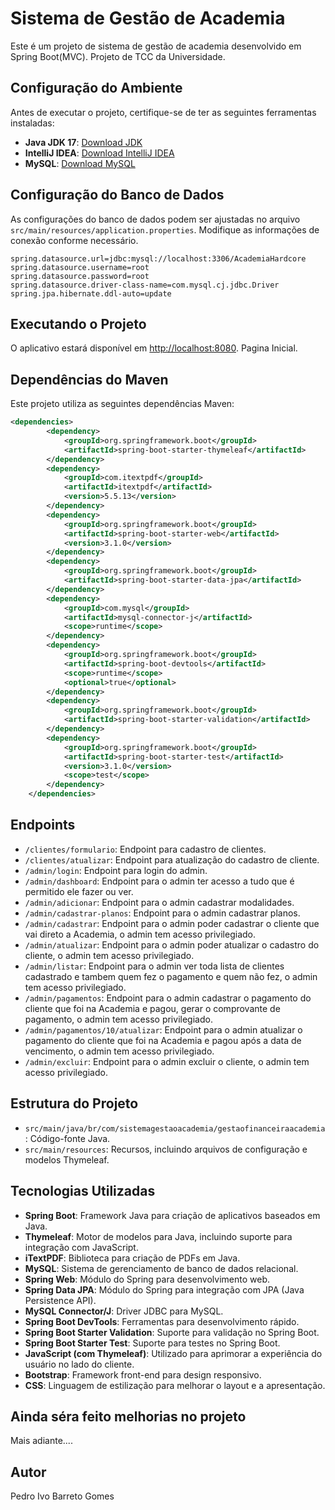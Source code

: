 # Sistema de Gestão de Academia

Este é um projeto de sistema de gestão de academia desenvolvido em Spring Boot(MVC). Projeto de TCC da Universidade.

## Configuração do Ambiente

Antes de executar o projeto, certifique-se de ter as seguintes ferramentas instaladas:

- **Java JDK 17**: [Download JDK](https://www.oracle.com/java/technologies/javase-downloads.html)
- **IntelliJ IDEA**: [Download IntelliJ IDEA](https://www.oracle.com/java/technologies/downloads/#java17)
- **MySQL**: [Download MySQL](https://dev.mysql.com/downloads/)

## Configuração do Banco de Dados

As configurações do banco de dados podem ser ajustadas no arquivo `src/main/resources/application.properties`. Modifique as informações de conexão conforme necessário.

```properties
spring.datasource.url=jdbc:mysql://localhost:3306/AcademiaHardcore
spring.datasource.username=root
spring.datasource.password=root
spring.datasource.driver-class-name=com.mysql.cj.jdbc.Driver
spring.jpa.hibernate.ddl-auto=update
```
## Executando o Projeto

O aplicativo estará disponível em [http://localhost:8080](http://localhost:8080). Pagina Inicial.

## Dependências do Maven

Este projeto utiliza as seguintes dependências Maven:

```xml
<dependencies>
		<dependency>
			<groupId>org.springframework.boot</groupId>
			<artifactId>spring-boot-starter-thymeleaf</artifactId>
		</dependency>
		<dependency>
			<groupId>com.itextpdf</groupId>
			<artifactId>itextpdf</artifactId>
			<version>5.5.13</version>
		</dependency>
		<dependency>
			<groupId>org.springframework.boot</groupId>
			<artifactId>spring-boot-starter-web</artifactId>
			<version>3.1.0</version>
		</dependency>
		<dependency>
			<groupId>org.springframework.boot</groupId>
			<artifactId>spring-boot-starter-data-jpa</artifactId>
		</dependency>
		<dependency>
			<groupId>com.mysql</groupId>
			<artifactId>mysql-connector-j</artifactId>
			<scope>runtime</scope>
		</dependency>
		<dependency>
			<groupId>org.springframework.boot</groupId>
			<artifactId>spring-boot-devtools</artifactId>
			<scope>runtime</scope>
			<optional>true</optional>
		</dependency>
		<dependency>
			<groupId>org.springframework.boot</groupId>
			<artifactId>spring-boot-starter-validation</artifactId>
		</dependency>
		<dependency>
			<groupId>org.springframework.boot</groupId>
			<artifactId>spring-boot-starter-test</artifactId>
			<version>3.1.0</version>
			<scope>test</scope>
		</dependency>
	</dependencies>
```

## Endpoints

- `/clientes/formulario`: Endpoint para cadastro de clientes.
- `/clientes/atualizar`: Endpoint para atualização do cadastro de cliente.
- `/admin/login`: Endpoint para login do admin.
- `/admin/dashboard`: Endpoint para o admin ter acesso a tudo que é permitido ele fazer ou ver.
- `/admin/adicionar`: Endpoint para o admin cadastrar modalidades.
- `/admin/cadastrar-planos`: Endpoint para o admin cadastrar planos.
- `/admin/cadastrar`: Endpoint para o admin poder cadastrar o cliente que vai direto a Academia, o admin tem acesso privilegiado.
- `/admin/atualizar`: Endpoint para o admin poder atualizar o cadastro do cliente, o admin tem acesso privilegiado.
- `/admin/listar`: Endpoint para o admin ver toda lista de clientes cadastrado e tambem quem fez o pagamento e quem não fez, o admin tem acesso privilegiado.
- `/admin/pagamentos`: Endpoint para o admin cadastrar o pagamento do cliente que foi na Academia e pagou, gerar o comprovante de pagamento, o admin tem acesso privilegiado.
- `/admin/pagamentos/10/atualizar`: Endpoint para o admin atualizar o pagamento do cliente que foi na Academia e pagou após a data de vencimento, o admin tem acesso privilegiado.
- `/admin/excluir`: Endpoint para o admin excluir o cliente, o admin tem acesso privilegiado.

## Estrutura do Projeto

- `src/main/java/br/com/sistemagestaoacademia/gestaofinanceiraacademia`: Código-fonte Java.
- `src/main/resources`: Recursos, incluindo arquivos de configuração e modelos Thymeleaf.

## Tecnologias Utilizadas

- **Spring Boot**: Framework Java para criação de aplicativos baseados em Java.
- **Thymeleaf**: Motor de modelos para Java, incluindo suporte para integração com JavaScript.
- **iTextPDF**: Biblioteca para criação de PDFs em Java.
- **MySQL**: Sistema de gerenciamento de banco de dados relacional.
- **Spring Web**: Módulo do Spring para desenvolvimento web.
- **Spring Data JPA**: Módulo do Spring para integração com JPA (Java Persistence API).
- **MySQL Connector/J**: Driver JDBC para MySQL.
- **Spring Boot DevTools**: Ferramentas para desenvolvimento rápido.
- **Spring Boot Starter Validation**: Suporte para validação no Spring Boot.
- **Spring Boot Starter Test**: Suporte para testes no Spring Boot.
- **JavaScript (com Thymeleaf)**: Utilizado para aprimorar a experiência do usuário no lado do cliente.
- **Bootstrap**: Framework front-end para design responsivo.
- **CSS**: Linguagem de estilização para melhorar o layout e a apresentação.

## Ainda séra feito melhorias no projeto

Mais adiante....

## Autor

Pedro Ivo Barreto Gomes
